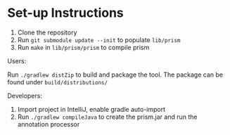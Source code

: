 Set-up Instructions
===================

1. Clone the repository
2. Run `git submodule update --init` to populate `lib/prism`
3. Run `make` in `lib/prism/prism` to compile prism

Users:

Run `./gradlew distZip` to build and package the tool.
The package can be found under `build/distributions/`

Developers:

1. Import project in IntelliJ, enable gradle auto-import
2. Run `./gradlew compileJava` to create the prism.jar and run the annotation processor
